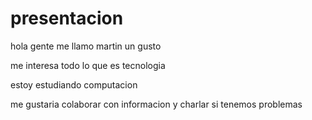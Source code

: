# presentacion

hola gente me llamo martin un gusto

me interesa todo lo que es tecnologia 

estoy estudiando computacion

me gustaria colaborar con informacion y charlar si tenemos problemas 
